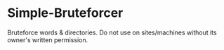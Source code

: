 # Simple-Bruteforcer
Bruteforce words &amp; directories.
Do not use on sites/machines without its owner's written permission.
